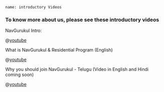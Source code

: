```ngMeta
name: introductory Videos
```

### To know more about us, please see these introductory videos

NavGurukul Intro:

@[youtube](mK8VpkiuLgg)

What is NavGurukul & Residential Program (English)

@[youtube](FNMj0EnmdXI)

Why you should join NavGurukul - Telugu (Video in English and Hindi coming soon)

@[youtube](yv8qMgoHOWw)

